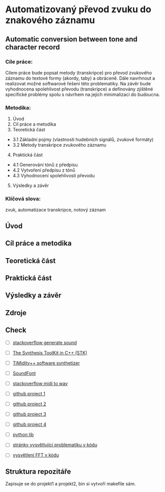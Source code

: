 # Automatizovaný převod zvuku do znakového záznamu

## Automatic conversion between tone and character record

### Cíle práce:
Cílem práce bude popsat metody (transkripce) pro převod zvukového záznamu do textové formy (akordy, taby) a obráceně. Dále navrhnout a realizovat možné softwarové řešení této problematiky. Na závěr bude vyhodnocena spolehlivost převodu (transkripce) a definovány zjištěné specifické problémy spolu s návrhem na jejich minimalizaci do budoucna.

### Metodika:
1. Úvod
2. Cíl práce a metodika
3. Teoretická část
  - 3.1 Základní pojmy (vlastnosti hudebních signálů, zvukové formáty)
  - 3.2 Metody transkripce zvukového záznamu
4. Praktická část
  - 4.1 Generování tónů z předpisu
  - 4.2 Vytvoření předpisu z tónů
  - 4.3 Vyhodnocení spolehlivosti převodu
5. Výsledky a závěr

### Klíčová slova:
zvuk, automatizace transkripce, notový záznam

## Úvod

## Cíl práce a metodika

## Teoretická část

## Praktická část

## Výsledky a závěr

## Zdroje

## Check
- [ ] [stackoverflow generate sound](https://stackoverflow.com/questions/11814238/how-to-generate-a-real-bass-guitar-sound-either-in-c-c-or-java)

- [ ] [The Synthesis ToolKit in C++ (STK)](https://ccrma.stanford.edu/software/stk/)

- [ ] [TiMidity++ software synthetizer](http://timidity.sourceforge.net/#info)

- [ ] [SoundFont](https://en.m.wikipedia.org/wiki/SoundFont#Free_SoundFont_downloads)

- [ ] [stackoverflow midi to wav](https://stackoverflow.com/questions/1185392/how-can-i-convert-between-midi-to-wav-mp3-in-c)

- [ ] [github project 1](https://github.com/FlatAssembler/Notes-To-WAV-converter/blob/master/convertNotesToWAV.cpp)

- [ ] [github project 2](https://github.com/thesepehrm/SepehrNoteEngine/blob/master/sample.cpp)

- [ ] [github project 3](https://github.com/topics/music-notation?l=c%2B%2B)

- [ ] [github project 4](https://github.com/cycfi/q)

- [ ] [python lib](https://jythonmusic.me/ch-2-elements-of-music-and-code/)

- [ ] [stránky vysvětlující problematiku v kódu](http://digitalsoundandmusic.com/3-3-5-experimenting-with-music-in-c/)

- [ ] [vysvětlení FFT v kódu](https://www.codeproject.com/Articles/32172/FFT-Guitar-Tuner)

## Struktura repozitáře

Zapisuje se do projekt1 a projekt2, bin si vytvoří makefile sám.
